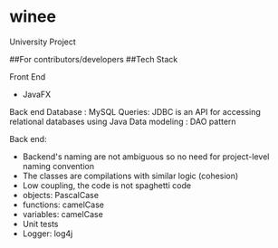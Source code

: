 # winee
University Project

##For contributors/developers ##Tech Stack

Front End
* JavaFX

Back end
Database : MySQL
Queries: JDBC is an API for accessing relational databases using Java
Data modeling : DAO pattern

Back end:
* Backend's naming are not ambiguous so no need for project-level naming convention
* The classes are compilations with similar logic (cohesion)
* Low coupling, the code is not spaghetti code
* objects: PascalCase
* functions: camelCase
* variables: camelCase
* Unit tests
* Logger: log4j
